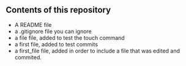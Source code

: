 
Contents of this repository
---------------------------

+ A README file
+ a .gitignore file you can ignore
+ a file file, added to test the touch command
+ a first file, added to test commits
+ a first_file file, added in order to include a file that was edited and commited.


